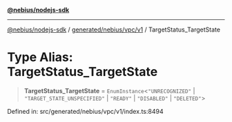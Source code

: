 [**@nebius/nodejs-sdk**](../../../../../README.md)

***

[@nebius/nodejs-sdk](../../../../../README.md) / [generated/nebius/vpc/v1](../README.md) / TargetStatus\_TargetState

# Type Alias: TargetStatus\_TargetState

> **TargetStatus\_TargetState** = `EnumInstance`\<`"UNRECOGNIZED"` \| `"TARGET_STATE_UNSPECIFIED"` \| `"READY"` \| `"DISABLED"` \| `"DELETED"`\>

Defined in: src/generated/nebius/vpc/v1/index.ts:8494
